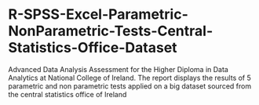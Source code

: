 # R-SPSS-Excel-Parametric-NonParametric-Tests-Central-Statistics-Office-Dataset
Advanced Data Analysis Assessment for the Higher Diploma in Data Analytics at National College of Ireland. The report displays the results of 5 parametric and non parametric tests applied on a big dataset sourced from the central statistics office of Ireland
